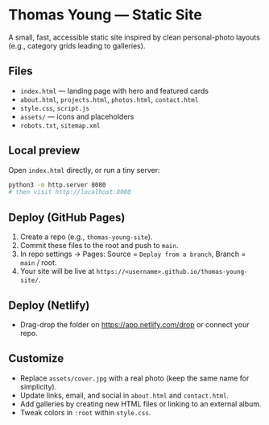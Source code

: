
# Thomas Young — Static Site

A small, fast, accessible static site inspired by clean personal-photo layouts (e.g., category grids leading to galleries).

## Files
- `index.html` — landing page with hero and featured cards
- `about.html`, `projects.html`, `photos.html`, `contact.html`
- `style.css`, `script.js`
- `assets/` — icons and placeholders
- `robots.txt`, `sitemap.xml`

## Local preview
Open `index.html` directly, or run a tiny server:

```bash
python3 -m http.server 8080
# then visit http://localhost:8080
```

## Deploy (GitHub Pages)
1. Create a repo (e.g., `thomas-young-site`).
2. Commit these files to the root and push to `main`.
3. In repo settings → Pages: Source = `Deploy from a branch`, Branch = `main` / root.
4. Your site will be live at `https://<username>.github.io/thomas-young-site/`.

## Deploy (Netlify)
- Drag-drop the folder on https://app.netlify.com/drop or connect your repo.

## Customize
- Replace `assets/cover.jpg` with a real photo (keep the same name for simplicity).
- Update links, email, and social in `about.html` and `contact.html`.
- Add galleries by creating new HTML files or linking to an external album.
- Tweak colors in `:root` within `style.css`.
